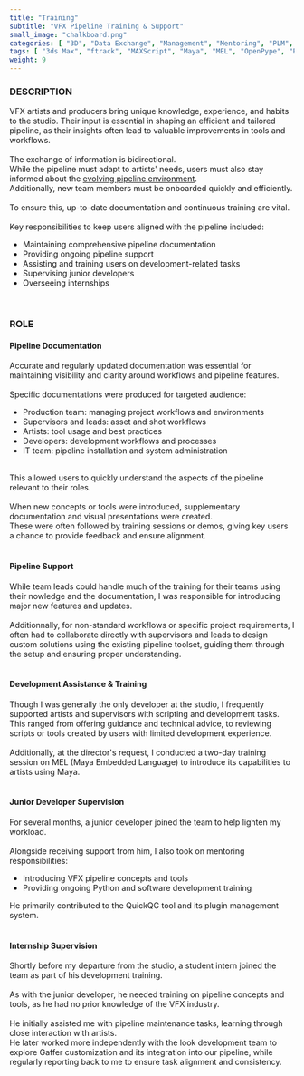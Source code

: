 ```yaml
---
title: "Training"
subtitle: "VFX Pipeline Training & Support"
small_image: "chalkboard.png"
categories: [ "3D", "Data Exchange", "Management", "Mentoring", "PLM", "Support", "VFX", "Web" ]
tags: [ "3ds Max", "ftrack", "MAXScript", "Maya", "MEL", "OpenPype", "Python", "Qt", "Scripting" ]
weight: 9
---
```


<h3>DESCRIPTION</h3>

VFX artists and producers bring unique knowledge, experience, and habits to the studio.
Their input is essential in shaping an efficient and tailored pipeline, as their insights often lead to valuable improvements in tools and workflows.<br>
<br>
The exchange of information is bidirectional.<br>
While the pipeline must adapt to artists' needs, users must also stay informed about the <a href="pro/badclay/pipeline_mgt">evolving pipeline environment</a>.<br>
Additionally, new team members must be onboarded quickly and efficiently.<br>
<br>
To ensure this, up-to-date documentation and continuous training are vital.<br>
<br>
Key responsibilities to keep users aligned with the pipeline included:
<ul>
<li>Maintaining comprehensive pipeline documentation</li>
<li>Providing ongoing pipeline support</li>
<li>Assisting and training users on development-related tasks</li>
<li>Supervising junior developers</li>
<li>Overseeing internships</li>
</ul>
<br>

<h3>ROLE</h3>

<h4>Pipeline Documentation</h4>
Accurate and regularly updated documentation was essential for maintaining visibility and clarity around workflows and pipeline features.<br>
<br>
Specific documentations were produced for targeted audience:
<ul>
<li>Production team: managing project workflows and environments</li>
<li>Supervisors and leads: asset and shot workflows</li>
<li>Artists: tool usage and best practices</li>
<li>Developers: development workflows and processes</li>
<li>IT team: pipeline installation and system administration</li>
</ul>
<br>
This allowed users to quickly understand the aspects of the pipeline relevant to their roles.<br>
<br>
When new concepts or tools were introduced, supplementary documentation and visual presentations were created.<br>
These were often followed by training sessions or demos, giving key users a chance to provide feedback and ensure alignment.<br>
<br>

<h4>Pipeline Support</h4>
While team leads could handle much of the training for their teams using their nowledge and the documentation, I was responsible for introducing major new features and updates.<br>
<br>
Additionnally, for non-standard workflows or specific project requirements, I often had to collaborate directly with supervisors and leads to design custom solutions using the existing pipeline toolset, guiding them through the setup and ensuring proper understanding.<br>
<br>

<h4>Development Assistance & Training</h4>
Though I was generally the only developer at the studio, I frequently supported artists and supervisors with scripting and development tasks.<br>
This ranged from offering guidance and technical advice, to reviewing scripts or tools created by users with limited development experience.<br>
<br>
Additionally, at the director's request, I conducted a two-day training session on MEL (Maya Embedded Language) to introduce its capabilities to artists using Maya.<br>
<br>

<h4>Junior Developer Supervision</h4>
For several months, a junior developer joined the team to help lighten my workload.<br>
<br>
Alongside receiving support from him, I also took on mentoring responsibilities:
<ul>
<li>Introducing VFX pipeline concepts and tools</li>
<li>Providing ongoing Python and software development training</li>
</ul>

He primarily contributed to the QuickQC tool and its plugin management system.<br>
<br>

<h4>Internship Supervision</h4>
Shortly before my departure from the studio, a student intern joined the team as part of his development training.<br>
<br>
As with the junior developer, he needed training on pipeline concepts and tools, as he had no prior knowledge of the VFX industry.<br>
<br>
He initially assisted me with pipeline maintenance tasks, learning through close interaction with artists.<br>
He later worked more independently with the look development team to explore Gaffer customization and its integration into our pipeline, while regularly reporting back to me to ensure task alignment and consistency.<br>
